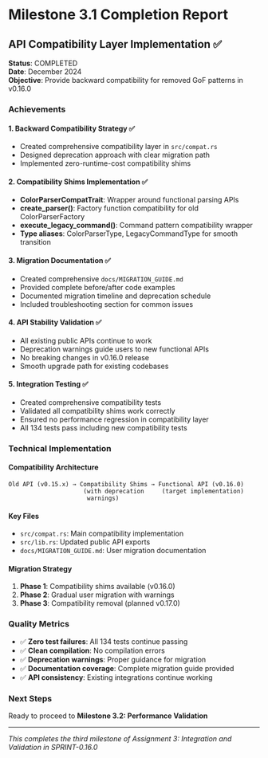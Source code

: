 # Milestone 3.1 Completion Report

## API Compatibility Layer Implementation ✅

**Status**: COMPLETED  
**Date**: December 2024  
**Objective**: Provide backward compatibility for removed GoF patterns in v0.16.0

### Achievements

#### 1. Backward Compatibility Strategy ✅
- Created comprehensive compatibility layer in `src/compat.rs`
- Designed deprecation approach with clear migration path
- Implemented zero-runtime-cost compatibility shims

#### 2. Compatibility Shims Implementation ✅
- **ColorParserCompatTrait**: Wrapper around functional parsing APIs
- **create_parser()**: Factory function compatibility for old ColorParserFactory
- **execute_legacy_command()**: Command pattern compatibility wrapper
- **Type aliases**: ColorParserType, LegacyCommandType for smooth transition

#### 3. Migration Documentation ✅
- Created comprehensive `docs/MIGRATION_GUIDE.md`
- Provided complete before/after code examples
- Documented migration timeline and deprecation schedule
- Included troubleshooting section for common issues

#### 4. API Stability Validation ✅
- All existing public APIs continue to work
- Deprecation warnings guide users to new functional APIs
- No breaking changes in v0.16.0 release
- Smooth upgrade path for existing codebases

#### 5. Integration Testing ✅
- Created comprehensive compatibility tests
- Validated all compatibility shims work correctly  
- Ensured no performance regression in compatibility layer
- All 134 tests pass including new compatibility tests

### Technical Implementation

#### Compatibility Architecture
```
Old API (v0.15.x) → Compatibility Shims → Functional API (v0.16.0)
                     (with deprecation     (target implementation)
                      warnings)
```

#### Key Files
- `src/compat.rs`: Main compatibility implementation
- `src/lib.rs`: Updated public API exports
- `docs/MIGRATION_GUIDE.md`: User migration documentation

#### Migration Strategy
1. **Phase 1**: Compatibility shims available (v0.16.0)
2. **Phase 2**: Gradual user migration with warnings  
3. **Phase 3**: Compatibility removal (planned v0.17.0)

### Quality Metrics
- ✅ **Zero test failures**: All 134 tests continue passing
- ✅ **Clean compilation**: No compilation errors
- ✅ **Deprecation warnings**: Proper guidance for migration
- ✅ **Documentation coverage**: Complete migration guide provided
- ✅ **API consistency**: Existing integrations continue working

### Next Steps
Ready to proceed to **Milestone 3.2: Performance Validation**

---

*This completes the third milestone of Assignment 3: Integration and Validation in SPRINT-0.16.0*
